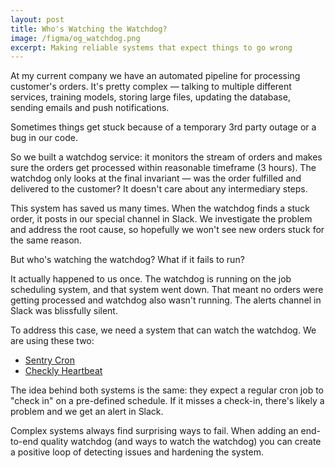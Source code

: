```yaml
---
layout: post
title: Who's Watching the Watchdog?
image: /figma/og_watchdog.png
excerpt: Making reliable systems that expect things to go wrong
---
```


At my current company we have an automated pipeline for processing customer's orders. It's pretty complex — talking to multiple different services, training models, storing large files, updating the database, sending emails and push notifications.

Sometimes things get stuck because of a temporary 3rd party outage or a bug in our code.

So we built a watchdog service: it monitors the stream of orders and makes sure the orders get processed within reasonable timeframe (3 hours). The watchdog only looks at the final invariant — was the order fulfilled and delivered to the customer? It doesn't care about any intermediary steps.

This system has saved us many times. When the watchdog finds a stuck order, it posts in our special channel in Slack. We investigate the problem and address the root cause, so hopefully we won't see new orders stuck for the same reason.

But who's watching the watchdog? What if it fails to run?

It actually happened to us once. The watchdog is running on the job scheduling system, and that system went down. That meant no orders were getting processed and watchdog also wasn't running. The alerts channel in Slack was blissfully silent.

To address this case, we need a system that can watch the watchdog. We are using these two:

- [Sentry Cron](https://docs.sentry.io/product/crons/)
- [Checkly Heartbeat](https://www.checklyhq.com/blog/heartbeat-monitoring-with-checkly/)

The idea behind both systems is the same: they expect a regular cron job to "check in" on a pre-defined schedule. If it misses a check-in, there's likely a problem and we get an alert in Slack.

Complex systems always find surprising ways to fail. When adding an end-to-end quality watchdog (and ways to watch the watchdog) you can create a positive loop of detecting issues and hardening the system.
